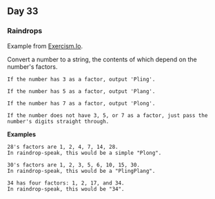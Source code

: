 
## Day 33 ##

### Raindrops ###

Example from [Exercism.Io](http://exercism.io/exercises/csharp/raindrops/readme).

Convert a number to a string, the contents of which depend on the number's factors.
  
    If the number has 3 as a factor, output 'Pling'.

    If the number has 5 as a factor, output 'Plang'.

    If the number has 7 as a factor, output 'Plong'.

    If the number does not have 3, 5, or 7 as a factor, just pass the number's digits straight through.
  

**Examples**

    28's factors are 1, 2, 4, 7, 14, 28. 
    In raindrop-speak, this would be a simple "Plong".

    30's factors are 1, 2, 3, 5, 6, 10, 15, 30. 
    In raindrop-speak, this would be a "PlingPlang".

    34 has four factors: 1, 2, 17, and 34. 
    In raindrop-speak, this would be "34".
  
